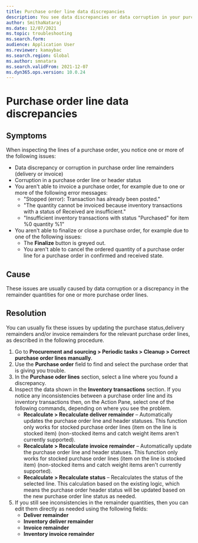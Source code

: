 ```yaml
--- 
title: Purchase order line data discrepancies 
description: You see data discrepancies or data corruption in your purchase order lines.
author: SmithaNataraj 
ms.date: 12/07/2021 
ms.topic: troubleshooting 
ms.search.form: 
audience: Application User 
ms.reviewer: kamaybac 
ms.search.region: Global 
ms.author: smnatara 
ms.search.validFrom: 2021-12-07
ms.dyn365.ops.version: 10.0.24 
--- 
```

# Purchase order line data discrepancies

## Symptoms

When inspecting the lines of a purchase order, you notice one or more of the following issues:

- Data discrepancy or corruption in purchase order line remainders (delivery or invoice)
- Corruption in a purchase order line or header status
- You aren't able to invoice a purchase order, for example due to one or more of the following error messages:
  - "Stopped (error): Transaction has already been posted."
  - "The quantity cannot be invoiced because inventory transactions with a status of Received are insufficient."
  - "Insufficient inventory transactions with status "Purchased" for item %0 quantity %1"
- You aren't able to finalize or close a purchase order, for example due to one of the following issues:
  - The **Finalize** button is greyed out.
  - You aren't able to cancel the ordered quantity of a purchase order line for a purchase order in confirmed and received state.

## Cause

These issues are usually caused by data corruption or a discrepancy in the remainder quantities for one or more purchase order lines.

## Resolution

You can usually fix these issues by updating the purchase status,delivery remainders and/or invoice remainders for the relevant purchase order lines, as described in the following procedure.

1. Go to **Procurement and sourcing \> Periodic tasks \> Cleanup \> Correct purchase order lines manually**.
1. Use the **Purchase order** field to find and select the purchase order that is giving you trouble.
1. In the **Purchase oder lines** section, select a line where you found a discrepancy.
1. Inspect the data shown in the **Inventory transactions** section. If you notice any inconsistencies between a purchase order line and its inventory transactions then, on the Action Pane, select one of the following commands, depending on where you see the problem.
    - **Recalculate \> Recalculate deliver remainder** – Automatically updates the purchase order line and header statuses. This function only works for stocked purchase order lines (item on the line is stocked item) (non-stocked items and catch weight items aren't currently supported).
    - **Recalculate \> Recalculate invoice remainder** – Automatically update the purchase order line and header statuses. This function only works for stocked purchase order lines (item on the line is stocked item) (non-stocked items and catch weight items aren't currently supported).
    - **Recalculate \> Recalculate status**  –  Recalculates the status of the selected line. This calculation based on the existing logic, which means the purchase order header status will be updated based on the new purchase order line status as needed.
1. If you still see inconsistencies in the remainder quantities, then you can edit them directly as needed using the following fields:
    - **Deliver remainder**
    - **Inventory deliver remainder**
    - **Invoice remainder**
    - **Inventory invoice remainder**
